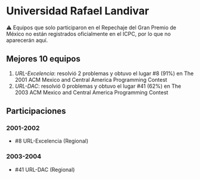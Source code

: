 # Universidad Rafael Landivar

:warning: Equipos que solo participaron en el Repechaje del Gran Premio de México no están registrados oficialmente en el ICPC, por lo que no aparecerán aquí.

## Mejores 10 equipos

1. _URL-Excelencia_: resolvió 2 problemas y obtuvo el lugar #8 (91%) en The 2001 ACM Mexico and Central America Programming Contest
1. _URL-DAC_: resolvió 0 problemas y obtuvo el lugar #41 (62%) en The 2003 ACM Mexico and Central America Programming Contest

## Participaciones

### 2001-2002

- #8 URL-Excelencia (Regional)

### 2003-2004

- #41 URL-DAC (Regional)




